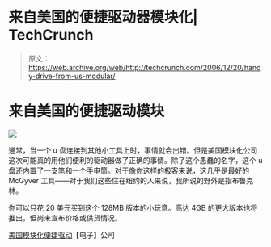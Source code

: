 # 来自美国的便捷驱动器模块化| TechCrunch

> 原文：<https://web.archive.org/web/http://techcrunch.com/2006/12/20/handy-drive-from-us-modular/>

# 来自美国的便捷驱动模块

![](img/8c89953e887a07a5fd45c2b828032f7a.png)

通常，当一个 u 盘连接到其他小工具上时，事情就会出错。但是美国模块化公司这次可能真的用他们便利的驱动器做了正确的事情。除了这个愚蠢的名字，这个 u 盘还内置了一支笔和一个手电筒。对于像你这样的极客来说，这几乎是最好的 McGyver 工具——对于我们这些住在纽约的人来说，我所说的野外是指布鲁克林。

你可以只花 20 美元买到这个 128MB 版本的小玩意。高达 4GB 的更大版本也将推出，但尚未宣布价格或供货情况。

[美国模块化便捷驱动](https://web.archive.org/web/20130627200730/http://www.electronista.com/articles/06/12/19/us.modular.handy.drive/)【电子】公司